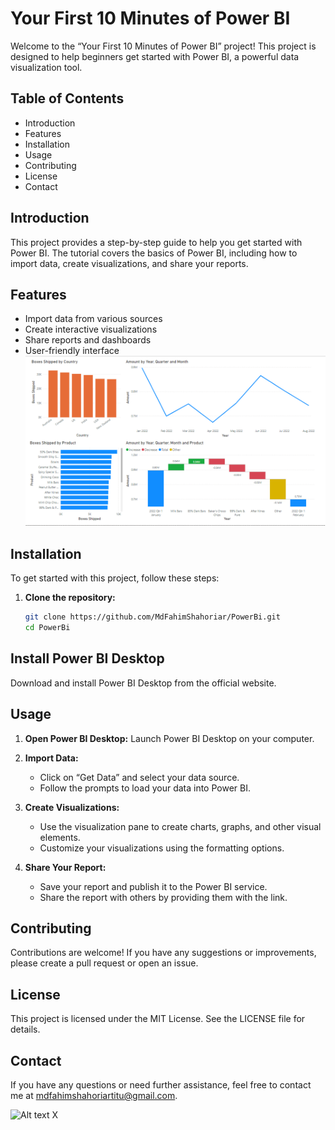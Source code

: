 # Your First 10 Minutes of Power BI

Welcome to the “Your First 10 Minutes of Power BI” project! This project is designed to help beginners get started with Power BI, a powerful data visualization tool.

## Table of Contents
- Introduction
- Features
- Installation
- Usage
- Contributing
- License
- Contact

## Introduction
This project provides a step-by-step guide to help you get started with Power BI. The tutorial covers the basics of Power BI, including how to import data, create visualizations, and share your reports.

## Features
- Import data from various sources
- Create interactive visualizations
- Share reports and dashboards
- User-friendly interface
![Alt text](https://github.com/MdFahimShahoriar/PowerBi/blob/main/practice1(powerbi_ss).png)
## Installation
To get started with this project, follow these steps:

1. **Clone the repository:**
   ```bash
   git clone https://github.com/MdFahimShahoriar/PowerBi.git
   cd PowerBi
## Install Power BI Desktop
Download and install Power BI Desktop from the official website.

## Usage
1. **Open Power BI Desktop:** Launch Power BI Desktop on your computer.

2. **Import Data:**
   - Click on “Get Data” and select your data source.
   - Follow the prompts to load your data into Power BI.

3. **Create Visualizations:**
   - Use the visualization pane to create charts, graphs, and other visual elements.
   - Customize your visualizations using the formatting options.

4. **Share Your Report:**
   - Save your report and publish it to the Power BI service.
   - Share the report with others by providing them with the link.

## Contributing
Contributions are welcome! If you have any suggestions or improvements, please create a pull request or open an issue.

## License
This project is licensed under the MIT License. See the LICENSE file for details.

## Contact
If you have any questions or need further assistance, feel free to contact me at mdfahimshahoriartitu@gmail.com.

![Alt text](https://github.com/MdFahimShahoriar/PowerBi/blob/main/1.png) X


